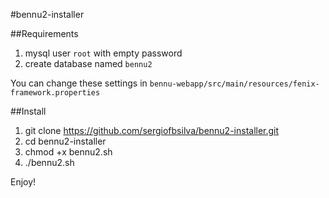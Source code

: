 #bennu2-installer

##Requirements

1. mysql user `root` with empty password
2. create database named `bennu2`

You can change these settings in `bennu-webapp/src/main/resources/fenix-framework.properties`

##Install

1. git clone https://github.com/sergiofbsilva/bennu2-installer.git
2. cd bennu2-installer
3. chmod +x bennu2.sh
4. ./bennu2.sh

Enjoy!
